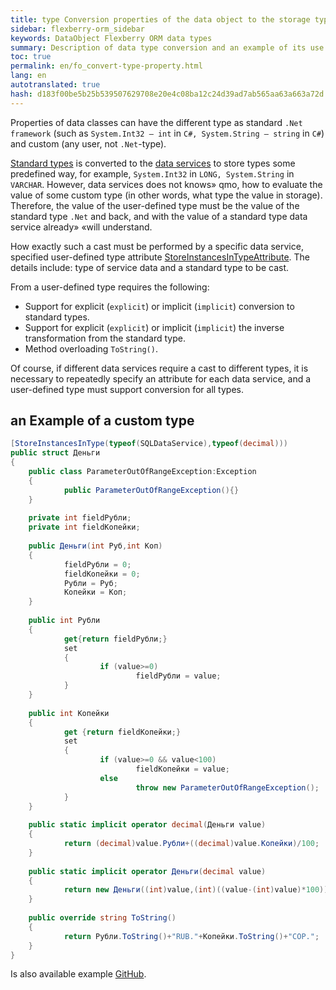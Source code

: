 ```yaml
--- 
title: type Conversion properties of the data object to the storage type 
sidebar: flexberry-orm_sidebar 
keywords: DataObject Flexberry ORM data types 
summary: Description of data type conversion and an example of its use 
toc: true 
permalink: en/fo_convert-type-property.html 
lang: en 
autotranslated: true 
hash: d183f00be5b25b539507629708e20e4c08ba12c24d39ad7ab565aa63a663a72d 
--- 
```


Properties of data classes can have the different type as standard `.Net framework` (such as `System.Int32 — int` in `C#, System.String — string` in `C#`) and custom (any user, not `.Net`-type). 

[Standard types](fo_flexberry-orm-types.html) is converted to the [data services](fo_data-service.html) to store types some predefined way, for example, `System.Int32` in `LONG, System.String` in `VARCHAR`. However, data services does not knows» qmo, how to evaluate the value of some custom type (in other words, what type the value in storage). Therefore, the value of the user-defined type must be the value of the standard type `.Net` and back, and with the value of a standard type data service already» «will understand. 

How exactly such a cast must be performed by a specific data service, specified user-defined type attribute [StoreInstancesInTypeAttribute](fd_data-types-properties.html). The details include: type of service data and a standard type to be cast. 

From a user-defined type requires the following: 

* Support for explicit (`explicit`) or implicit (`implicit`) conversion to standard types. 
* Support for explicit (`explicit`) or implicit (`implicit`) the inverse transformation from the standard type. 
* Method overloading `ToString()`. 

Of course, if different data services require a cast to different types, it is necessary to repeatedly specify an attribute for each data service, and a user-defined type must support conversion for all types. 

## an Example of a custom type 

```csharp
[StoreInstancesInType(typeof(SQLDataService),typeof(decimal)))
public struct Деньги
{
	public class ParameterOutOfRangeException:Exception
	{
			public ParameterOutOfRangeException(){}
	}
	
	private int fieldРубли;
	private int fieldКопейки;
	
	public Деньги(int Руб,int Коп)
	{
			fieldРубли = 0;
			fieldКопейки = 0;
			Рубли = Руб;
			Копейки = Коп;
	}
	
	public int Рубли
	{
			get{return fieldРубли;}
			set
			{
					if (value>=0)
							fieldРубли = value;
			}
	}
	
	public int Копейки
	{
			get {return fieldКопейки;}
			set
			{
					if (value>=0 && value<100)
							fieldКопейки = value;
					else
							throw new ParameterOutOfRangeException();
			}
	}
	
	public static implicit operator decimal(Деньги value)
	{
			return (decimal)value.Рубли+((decimal)value.Копейки)/100;
	}
	
	public static implicit operator Деньги(decimal value)
	{
			return new Деньги((int)value,(int)((value-(int)value)*100));
	}
	
	public override string ToString()
	{
			return Рубли.ToString()+"RUB."+Копейки.ToString()+"COP.";
	}
}
``` 

Is also available example [GitHub](https://github.com/Flexberry/FlexberryORM-DemoApp/blob/master/FlexberryORM/CDLIB/Objects/Dollar.cs). 



